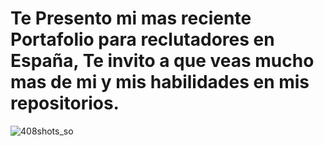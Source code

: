 # Te Presento mi mas reciente Portafolio para reclutadores en España, Te invito a que veas mucho mas de mi y mis habilidades en mis repositorios. 


![408shots_so](https://github.com/Fexmartinez/PortafolioDev001/assets/22111222/112b91e4-62be-425c-8d39-a5ac67ce9adb)
